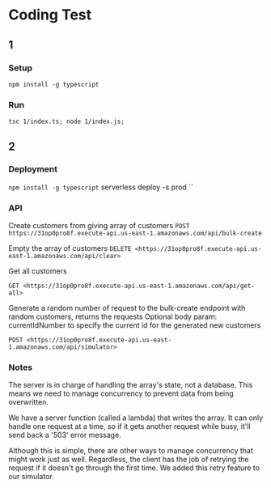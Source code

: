 # Coding Test

## 1

### Setup

``
npm install -g typescript
``

### Run

``
tsc 1/index.ts; node 1/index.js;
``

## 2

### Deployment

 ``
npm install -g typescript
``
serverless deploy -s prod
``

### API

Create customers from giving array of customers
``
 POST https://31op0pro8f.execute-api.us-east-1.amazonaws.com/api/bulk-create
``

Empty the array of customers
``
DELETE <https://31op0pro8f.execute-api.us-east-1.amazonaws.com/api/clear>
``

Get all customers

``
GET <https://31op0pro8f.execute-api.us-east-1.amazonaws.com/api/get-all>
``

Generate a random number of request to the bulk-create endpoint with random customers, returns the requests
Optional body param: currentIdNumber to specify the current id for the generated new customers

``
POST <https://31op0pro8f.execute-api.us-east-1.amazonaws.com/api/simulator>
``

### Notes

The server is in charge of handling the array's state, not a database. This means we need to manage concurrency to prevent data from being overwritten.

We have a server function (called a lambda) that writes the array. It can only handle one request at a time, so if it gets another request while busy, it'll send back a '503' error message.

Although this is simple, there are other ways to manage concurrency that might work just as well. Regardless, the client has the job of retrying the request if it doesn't go through the first time. We added this retry feature to our simulator.
